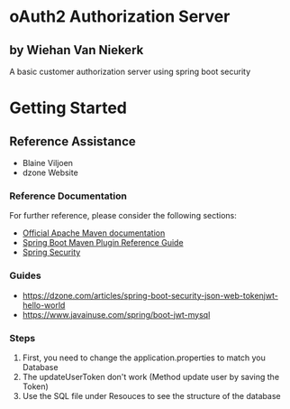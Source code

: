 # oAuth2 Authorization Server 
## by Wiehan Van Niekerk
A basic customer authorization server using spring boot security

# Getting Started
## Reference Assistance
* Blaine Viljoen 
* dzone Website

### Reference Documentation
For further reference, please consider the following sections:

* [Official Apache Maven documentation](https://maven.apache.org/guides/index.html)
* [Spring Boot Maven Plugin Reference Guide](https://docs.spring.io/spring-boot/docs/2.2.4.RELEASE/maven-plugin/)
* [Spring Security](https://docs.spring.io/spring-boot/docs/2.2.4.RELEASE/reference/htmlsingle/#boot-features-security)

### Guides
* https://dzone.com/articles/spring-boot-security-json-web-tokenjwt-hello-world
* https://www.javainuse.com/spring/boot-jwt-mysql

### Steps
1. First, you need to change the application.properties to match you Database
2. The updateUserToken don't work (Method update user by saving the Token)
3. Use the SQL file under Resouces to see the structure of the database

